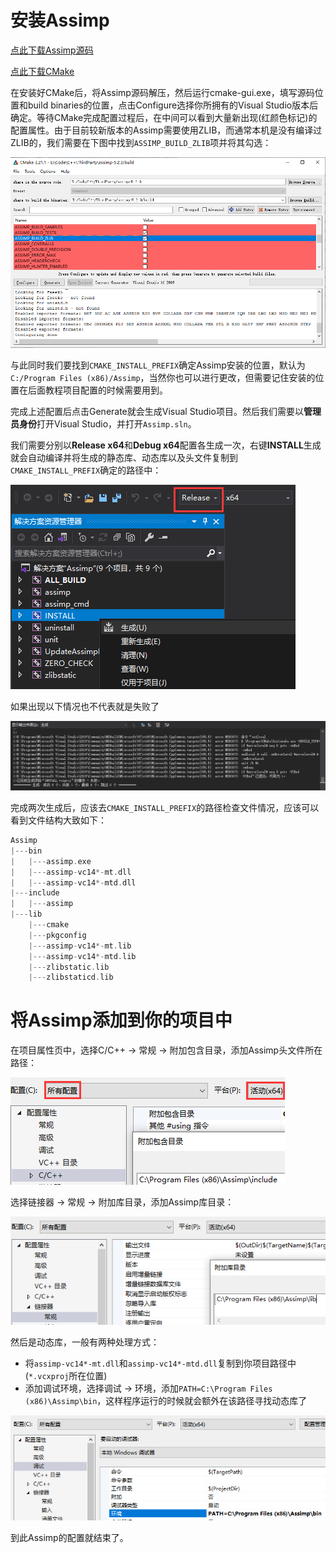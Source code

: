 # 安装Assimp

[点此下载Assimp源码](https://github.com/assimp/assimp/releases)

[点此下载CMake](https://cmake.org/download/)

在安装好CMake后，将Assimp源码解压，然后运行cmake-gui.exe，填写源码位置和build binaries的位置，点击Configure选择你所拥有的Visual Studio版本后确定。等待CMake完成配置过程后，在中间可以看到大量新出现(红颜色标记)的配置属性。由于目前较新版本的Assimp需要使用ZLIB，而通常本机是没有编译过ZLIB的，我们需要在下图中找到`ASSIMP_BUILD_ZLIB`项并将其勾选：

![](../.gitbook/assets/How-To-Build-Assimp/001.png)

与此同时我们要找到`CMAKE_INSTALL_PREFIX`确定Assimp安装的位置，默认为`C:/Program Files (x86)/Assimp`，当然你也可以进行更改，但需要记住安装的位置在后面教程项目配置的时候需要用到。

完成上述配置后点击Generate就会生成Visual Studio项目。然后我们需要以**管理员身份**打开Visual Studio，并打开`Assimp.sln`。

我们需要分别以**Release x64**和**Debug x64**配置各生成一次，右键**INSTALL**生成就会自动编译并将生成的静态库、动态库以及头文件复制到`CMAKE_INSTALL_PREFIX`确定的路径中：

![](../.gitbook/assets/How-To-Build-Assimp/002.png)

如果出现以下情况也不代表就是失败了

![](../.gitbook/assets/How-To-Build-Assimp/003.png)

完成两次生成后，应该去`CMAKE_INSTALL_PREFIX`的路径检查文件情况，应该可以看到文件结构大致如下：

```cpp
Assimp
|---bin
|   |---assimp.exe
|   |---assimp-vc14*-mt.dll
|   |---assimp-vc14*-mtd.dll
|---include
|   |---assimp
|---lib
    |---cmake
    |---pkgconfig
    |---assimp-vc14*-mt.lib
    |---assimp-vc14*-mtd.lib
    |---zlibstatic.lib
    |---zlibstaticd.lib
```

# 将Assimp添加到你的项目中

在项目属性页中，选择C/C++ → 常规 → 附加包含目录，添加Assimp头文件所在路径：

![](../.gitbook/assets/How-To-Build-Assimp/005.png)

选择链接器 → 常规 → 附加库目录，添加Assimp库目录：

![](../.gitbook/assets/How-To-Build-Assimp/006.png)

然后是动态库，一般有两种处理方式：

- 将`assimp-vc14*-mt.dll`和`assimp-vc14*-mtd.dll`复制到你项目路径中(`*.vcxproj`所在位置)
- 添加调试环境，选择调试 → 环境，添加`PATH=C:\Program Files (x86)\Assimp\bin`，这样程序运行的时候就会额外在该路径寻找动态库了

![](../.gitbook/assets/How-To-Build-Assimp/007.png)

到此Assimp的配置就结束了。

